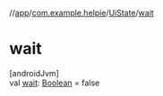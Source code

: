 //[app](../../../index.md)/[com.example.helpie](../index.md)/[UiState](index.md)/[wait](wait.md)

# wait

[androidJvm]\
val [wait](wait.md): [Boolean](https://kotlinlang.org/api/latest/jvm/stdlib/kotlin/-boolean/index.html) = false
